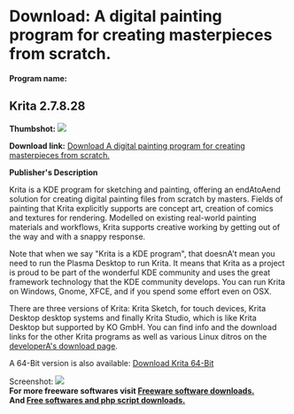 # Download: A digital painting program for creating masterpieces from scratch.

**Program name:**

## Krita 2.7.8.28

  
**Thumbshot:** ![](http://www.freewarefiles.com/screenshot/krita_md.jpg)   
  
**Download link:** [Download A digital painting program for creating masterpieces from scratch.](http://freesoftwares.boysofts.com/Krita_program_94089.html)  
  


**Publisher's Description**  
  


Krita is a KDE program for sketching and painting, offering an endAtoAend solution for creating digital painting files from scratch by masters. Fields of painting that Krita explicitly supports are concept art, creation of comics and textures for rendering. Modelled on existing real-world painting materials and workflows, Krita supports creative working by getting out of the way and with a snappy response. 

Note that when we say "Krita is a KDE program", that doesnA't mean you need to run the Plasma Desktop to run Krita. It means that Krita as a project is proud to be part of the wonderful KDE community and uses the great framework technology that the KDE community develops. You can run Krita on Windows, Gnome, XFCE, and if you spend some effort even on OSX.

There are three versions of Krita: Krita Sketch, for touch devices, Krita Desktop desktop systems and finally Krita Studio, which is like Krita Desktop but supported by KO GmbH. You can find info and the download links for the other Krita programs as well as various Linux ditros on the [developerA's download page](http://krita.org/download). 

A 64-Bit version is also available: [Download Krita 64-Bit](http://heap.kogmbh.net/downloads/krita_x64_2.7.8.27.msi)

  
  
Screenshot: ![](http://www.freewarefiles.com/screenshot/krita.jpg)   
**For more freeware softwares visit [Freeware software downloads.](http://freesoftwares.boysofts.com/)**   
**And [Free softwares and php script downloads.](http://www.boysofts.com/)**
